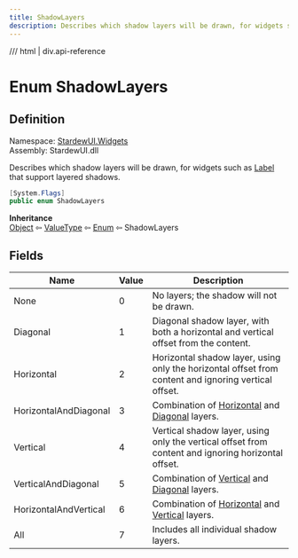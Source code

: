 ```yaml
---
title: ShadowLayers
description: Describes which shadow layers will be drawn, for widgets such as Label that support layered shadows.
---
```


<link rel="stylesheet" href="/StardewUI/stylesheets/reference.css" />

/// html | div.api-reference

# Enum ShadowLayers

## Definition

<div class="api-definition" markdown>

Namespace: [StardewUI.Widgets](index.md)  
Assembly: StardewUI.dll  

</div>

Describes which shadow layers will be drawn, for widgets such as [Label](label.md) that support layered shadows.

```cs
[System.Flags]
public enum ShadowLayers
```

**Inheritance**  
[Object](https://learn.microsoft.com/en-us/dotnet/api/system.object) ⇦ [ValueType](https://learn.microsoft.com/en-us/dotnet/api/system.valuetype) ⇦ [Enum](https://learn.microsoft.com/en-us/dotnet/api/system.enum) ⇦ ShadowLayers

## Fields

 | Name | Value | Description |
| --- | --- | --- |
| <a id="none">None</a> | 0 | No layers; the shadow will not be drawn. | 
| <a id="diagonal">Diagonal</a> | 1 | Diagonal shadow layer, with both a horizontal and vertical offset from the content. | 
| <a id="horizontal">Horizontal</a> | 2 | Horizontal shadow layer, using only the horizontal offset from content and ignoring vertical offset. | 
| <a id="horizontalanddiagonal">HorizontalAndDiagonal</a> | 3 | Combination of [Horizontal](shadowlayers.md#horizontal) and [Diagonal](shadowlayers.md#diagonal) layers. | 
| <a id="vertical">Vertical</a> | 4 | Vertical shadow layer, using only the vertical offset from content and ignoring horizontal offset. | 
| <a id="verticalanddiagonal">VerticalAndDiagonal</a> | 5 | Combination of [Vertical](shadowlayers.md#vertical) and [Diagonal](shadowlayers.md#diagonal) layers. | 
| <a id="horizontalandvertical">HorizontalAndVertical</a> | 6 | Combination of [Horizontal](shadowlayers.md#horizontal) and [Vertical](shadowlayers.md#vertical) layers. | 
| <a id="all">All</a> | 7 | Includes all individual shadow layers. | 

